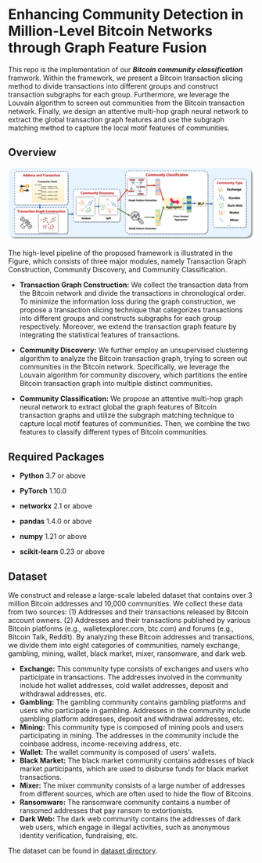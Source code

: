 # Enhancing Community Detection in Million-Level Bitcoin Networks through Graph Feature Fusion
This repo is the implementation of our ***Bitcoin community classification*** framwork. Within the framework, we present a Bitcoin transaction slicing method to divide transactions into different groups and construct transaction subgraphs for each group. Furthermore, we leverage the Louvain algorithm to screen out communities from the Bitcoin transaction network. Finally, we design an attentive multi-hop graph neural network to extract the global transaction graph features and use the subgraph matching method to capture the local motif features of communities.


## Overview
<div align=center><img src="./figs/overview.png"/></div>

The high-level pipeline of the proposed framework is illustrated in the Figure, which consists of three major modules, namely Transaction Graph Construction, Community Discovery, and Community Classification.

- **Transaction Graph Construction:** We collect the transaction data from the Bitcoin network and divide the transactions in chronological order. To minimize the information loss during the graph construction, we propose a transaction slicing technique that categorizes transactions into different groups and constructs subgraphs for each group respectively. Moreover, we extend the transaction graph feature by integrating the statistical features of transactions.

- **Community Discovery:** We further employ an unsupervised clustering algorithm to analyze the Bitcoin transaction graph, trying to screen out communities in the Bitcoin network. Specifically, we leverage the Louvain algorithm for community discovery, which partitions the entire Bitcoin transaction graph into multiple distinct communities.

- **Community Classification:** We propose an attentive multi-hop graph neural network to extract global the graph features of Bitcoin transaction graphs and utilize the subgraph matching technique to capture local motif features of communities. Then, we combine the two features to classify different types of Bitcoin communities.


## Required Packages
* **Python** 3.7 or above

* **PyTorch** 1.10.0

* **networkx** 2.1 or above

* **pandas** 1.4.0 or above

* **numpy** 1.21 or above

* **scikit-learn** 0.23 or above


## Dataset
We construct and release a large-scale labeled dataset that contains over 3 million Bitcoin addresses and 10,000 communities. We collect these data from two sources: (1) Addresses and their transactions released by Bitcoin account owners. (2) Addresses and their transactions published by various Bitcoin platforms (e.g., walletexplorer.com, btc.com) and forums (e.g., Bitcoin Talk, Reddit). By analyzing these Bitcoin addresses and transactions, we divide them into eight categories of communities, namely exchange, gambling, mining, wallet, black market, mixer, ransomware, and dark web.

- **Exchange:** This community type consists of exchanges and users who participate in transactions. The addresses involved in the community include hot wallet addresses, cold wallet addresses, deposit and withdrawal addresses, etc.
- **Gambling:** The gambling community contains gambling platforms and users who participate in gambling. Addresses in the community include gambling platform addresses, deposit and withdrawal addresses, etc.
- **Mining:** This community type is composed of mining pools and users participating in mining. The addresses in the community include the coinbase address, income-receiving address, etc.
- **Wallet:** The wallet community is composed of users' wallets.
- **Black Market:** The black market community contains addresses of black market participants, which are used to disburse funds for black market transactions.
- **Mixer:** The mixer community consists of a large number of addresses from different sources, which are often used to hide the flow of Bitcoins.
- **Ransomware:** The ransomware community contains a number of ransomed addresses that pay ransom to extortionists. 
- **Dark Web:** The dark web community contains the addresses of dark web users, which engage in illegal activities, such as anonymous identity verification, fundraising, etc. 

The dataset can be found in [dataset directory](https://github.com/AwesomeHuang/BTC-Community-Detection/tree/main/transaction_graph_construction/dataset).


